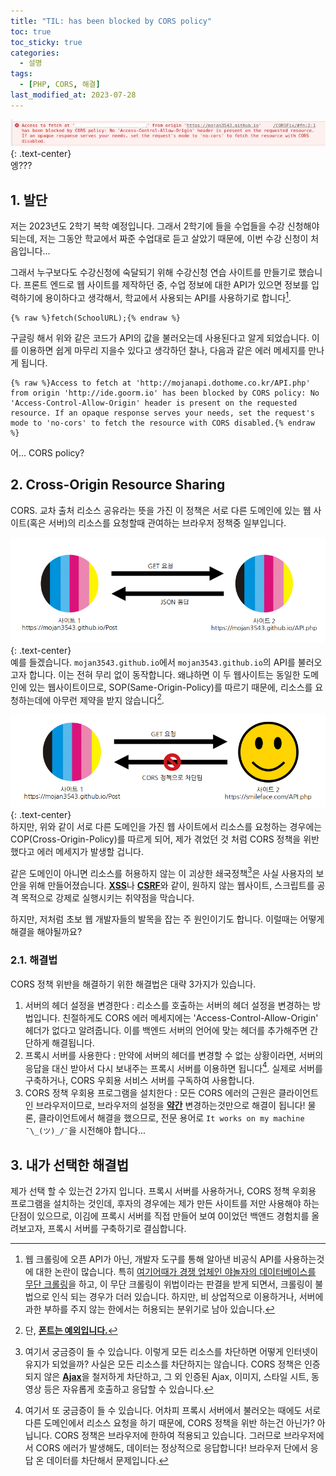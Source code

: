 ```yaml
---
title: "TIL: has been blocked by CORS policy"
toc: true
toc_sticky: true
categories:
  - 설명
tags:
  - [PHP, CORS, 해결]
last_modified_at: 2023-07-28
---
```

![CORSPolicy](https://github.com/MOJAN3543/MOJAN3543.github.io/blob/main/_posts/CORS/CORSPolicy.jpg?raw=true "CORSPolicySameOrigin")
{: .text-center}  
엥???
## 1. 발단
저는 2023년도 2학기 복학 예정입니다. 그래서 2학기에 들을 수업들을 수강 신청해야 되는데, 저는 그동안 학교에서 짜준 수업대로 듣고 살았기 때문에, 이번 수강 신청이 처음입니다...  
  
그래서 누구보다도 수강신청에 숙달되기 위해 수강신청 연습 사이트를 만들기로 했습니다. 프론트 엔드로 웹 사이트를 제작하던 중, 수업 정보에 대한 API가 있으면 정보를 입력하기에 용이하다고 생각해서, 학교에서 사용되는 API를 사용하기로 합니다[^1].
```
{% raw %}fetch(SchoolURL);{% endraw %}
```
구글링 해서 위와 같은 코드가 API의 값을 불러오는데 사용된다고 알게 되었습니다. 이를 이용하면 쉽게 마무리 지을수 있다고 생각하던 찰나, 다음과 같은 에러 메세지를 만나게 됩니다.
```
{% raw %}Access to fetch at 'http://mojanapi.dothome.co.kr/API.php' from origin 'http://ide.goorm.io' has been blocked by CORS policy: No 'Access-Control-Allow-Origin' header is present on the requested resource. If an opaque response serves your needs, set the request's mode to 'no-cors' to fetch the resource with CORS disabled.{% endraw %}
```
어... CORS policy?  

## 2. Cross-Origin Resource Sharing
CORS. 교차 출처 리소스 공유라는 뜻을 가진 이 정책은 서로 다른 도메인에 있는 웹 사이트(혹은 서버)의 리소스를 요청할때 관여하는 브라우저 정책중 일부입니다.  
  
![SameOrigin](https://github.com/MOJAN3543/MOJAN3543.github.io/blob/main/_posts/CORS/SameOrigin.png?raw=true "SameOrigin")
{: .text-center}  
예를 들겠습니다. `mojan3543.github.io`에서 `mojan3543.github.io`의 API를 불러오고자 합니다. 이는 전혀 무리 없이 동작합니다. 왜냐하면 이 두 웹사이트는 동일한 도메인에 있는 웹사이트이므로, SOP(Same-Origin-Policy)를 따르기 때문에, 리소스를 요청하는데에 아무런 제약을 받지 않습니다[^2].  
   
![CrossOrigin](https://github.com/MOJAN3543/MOJAN3543.github.io/blob/main/_posts/CORS/CrossOrigin.png?raw=true "CrossOrigin")
{: .text-center}  
하지만, 위와 같이 서로 다른 도메인을 가진 웹 사이트에서 리소스를 요청하는 경우에는 COP(Cross-Origin-Policy)를 따르게 되어, 제가 겪었던 것 처럼 CORS 정책을 위반했다고 에러 메세지가 발생할 겁니다.  
   
같은 도메인이 아니면 리소스를 허용하지 않는 이 괴상한 쇄국정책[^3]은 사실 사용자의 보안을 위해 만들어졌습니다. [**XSS**](https://ko.wikipedia.org/wiki/%EC%82%AC%EC%9D%B4%ED%8A%B8_%EA%B0%84_%EC%8A%A4%ED%81%AC%EB%A6%BD%ED%8C%85)나 [**CSRF**](https://ko.wikipedia.org/wiki/%EC%82%AC%EC%9D%B4%ED%8A%B8_%EA%B0%84_%EC%9A%94%EC%B2%AD_%EC%9C%84%EC%A1%B0)와 같이, 원하지 않는 웹사이트, 스크립트를 공격 목적으로 강제로 실행시키는 취약점을 막습니다.

하지만, 저처럼 초보 웹 개발자들의 발목을 잡는 주 원인이기도 합니다. 이럴때는 어떻게 해결을 해야될까요?  

### 2.1. 해결법
CORS 정책 위반을 해결하기 위한 해결법은 대략 3가지가 있습니다.

1. 서버의 헤더 설정을 변경한다 : 리소스를 호출하는 서버의 헤더 설정을 변경하는 방법입니다. 친절하게도 CORS 에러 메세지에는 'Access-Control-Allow-Origin' 헤더가 없다고 알려줍니다. 이를 백엔드 서버의 언어에 맞는 헤더를 추가해주면 간단하게 해결됩니다.
2. 프록시 서버를 사용한다 : 만약에 서버의 헤더를 변경할 수 없는 상황이라면, 서버의 응답을 대신 받아서 다시 보내주는 프록시 서버를 이용하면 됩니다[^4]. 실제로 서버를 구축하거나, CORS 우회용 서비스 서버를 구독하여 사용합니다.
3. CORS 정책 우회용 프로그램을 설치한다 : 모든 CORS 에러의 근원은 클라이언트인 브라우저이므로, 브라우저의 설정을 [**약간**](https://chrome.google.com/webstore/detail/allow-cors-access-control/lhobafahddgcelffkeicbaginigeejlf) 변경하는것만으로 해결이 됩니다! 물론, 클라이언트에서 해결을 했으므로, 전문 용어로 `It works on my machine ¯\_(ツ)_/¯`을 시전해야 합니다...

## 3. 내가 선택한 해결법
제가 선택 할 수 있는건 2가지 입니다. 프록시 서버를 사용하거나, CORS 정책 우회용 프로그램을 설치하는 것인데, 후자의 경우에는 제가 만든 사이트를 저만 사용해야 하는 단점이 있으므로, 이김에 프록시 서버를 직접 만들어 보여 0이었던 백앤드 경험치를 올려보고자, 프록시 서버를 구축하기로 결심합니다.

[^1]: 웹 크롤링에 오픈 API가 아닌, 개발자 도구를 통해 알아낸 비공식 API를 사용하는것에 대한 논란이 많습니다. 특히 [여기어때가 경쟁 업체인 야놀자의 데이터베이스를 무단 크롤링](https://www.etnews.com/20200211000365)을 하고, 이 무단 크롤링이 위법이라는 판결을 받게 되면서, 크롤링이 불법으로 인식 되는 경우가 더러 있습니다. 하지만, 비 상업적으로 이용하거나, 서버에 과한 부하를 주지 않는 한에서는 허용되는 분위기로 남아 있습니다.
[^2]: 단, [**폰트는 예외입니다.**](https://stackoverflow.com/questions/33197751/fonts-are-blocked-in-web-client-cors)
[^3]: 여기서 궁금증이 들 수 있습니다. 이렇게 모든 리소스를 차단하면 어떻게 인터넷이 유지가 되었을까? 사실은 모든 리소스를 차단하지는 않습니다. CORS 정책은 인증 되지 않은 [**Ajax**](https://ko.wikipedia.org/wiki/Ajax)을 철저하게 차단하고, 그 외 인증된 Ajax, 이미지, 스타일 시트, 동영상 등은 자유롭게 호출하고 응답할 수 있습니다.
[^4]: 여기서 또 궁금증이 들 수 있습니다. 어차피 프록시 서버에서 불러오는 때에도 서로 다른 도메인에서 리소스 요청을 하기 때문에, CORS 정책을 위반 하는건 아닌가? 아닙니다. CORS 정책은 브라우저에 한하여 적용되고 있습니다. 그러므로 브라우저에서 CORS 에러가 발생해도, 데이터는 정상적으로 응답합니다! 브라우저 단에서 응답 온 데이터를 차단해서 문제입니다.
